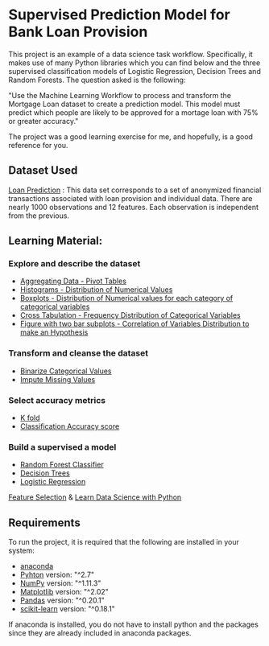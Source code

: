 # Supervised Prediction Model for Bank Loan Provision

This project is an example of a data science task workflow. Specifically, it makes use of many Python libraries which you can find below and the three supervised classification models of Logistic Regression, Decision Trees and Random Forests. The question asked is the following:

"Use the Machine Learning Workflow to process and transform the Mortgage Loan dataset to create a prediction model. This model must predict which people are likely to be approved for a mortage loan with 75% or greater accuracy."

The project was a good learning exercise for me, and hopefully, is a good reference for you.

## Dataset Used

[Loan Prediction](https://datahack.analyticsvidhya.com/contest/practice-problem-loan-prediction/) : This data set corresponds to a set of anonymized financial transactions associated with loan provision and individual data. There are nearly 1000 observations and 12 features. Each observation is independent from the previous.

## Learning Material:

### Explore and describe the dataset
- [Aggregating Data - Pivot Tables](https://pandas.pydata.org/pandas-docs/stable/generated/pandas.pivot_table.html)
- [Histograms - Distribution of Numerical Values](https://matplotlib.org/devdocs/api/_as_gen/matplotlib.pyplot.hist.html)
- [Boxplots - Distribution of Numerical values for each category of categorical variables](https://seaborn.pydata.org/generated/seaborn.boxplot.html)
- [Cross Tabulation - Frequency Distribution of Categorical Variables](https://pandas.pydata.org/pandas-docs/stable/generated/pandas.crosstab.html)
- [Figure with two bar subplots - Correlation of Variables Distribution to make an Hypothesis](https://matplotlib.org/examples/pylab_examples/subplots_demo.html)

### Transform and cleanse the dataset
- [Binarize Categorical Values](http://scikit-learn.org/stable/modules/generated/sklearn.preprocessing.LabelEncoder.html)
- [Impute Missing Values](https://pandas.pydata.org/pandas-docs/stable/generated/pandas.DataFrame.fillna.html)

### Select accuracy metrics
- [K fold](http://scikit-learn.org/stable/modules/generated/sklearn.model_selection.KFold.html)
- [Classification Accuracy score](http://scikit-learn.org/stable/modules/generated/sklearn.metrics.accuracy_score.html)

### Build a supervised a model
- [Random Forest Classifier](http://scikit-learn.org/stable/modules/generated/sklearn.ensemble.RandomForestClassifier.html)
- [Decision Trees](http://scikit-learn.org/stable/modules/generated/sklearn.tree.DecisionTreeClassifier.html)
- [Logistic Regression](http://scikit-learn.org/stable/modules/generated/sklearn.linear_model.LogisticRegression.html)

 [Feature Selection](http://scikit-learn.org/stable/modules/generated/sklearn.tree.DecisionTreeClassifier.html) &
[Learn Data Science with Python](https://www.analyticsvidhya.com/blog/2016/01/complete-tutorial-learn-data-science-python-scratch-2/)

## Requirements
To run the project, it is required that the following are installed in your system:

- [anaconda](https://docs.continuum.io/anaconda/navigator)
- [Pyhton](https://www.python.org/download/releases/2.7/) version: "^2.7"
- [NumPy](http://www.numpy.org/) version: "^1.11.3"
- [Matplotlib](https://matplotlib.org/) version: "^2.02"
- [Pandas](https://pandas.pydata.org/pandas-docs/stable/install.html) version: "^0.20.1"
- [scikit-learn](http://scikit-learn.org/stable/install.html) version: "^0.18.1"

If anaconda is installed, you do not have to install python and the packages since they are already included in anaconda packages.